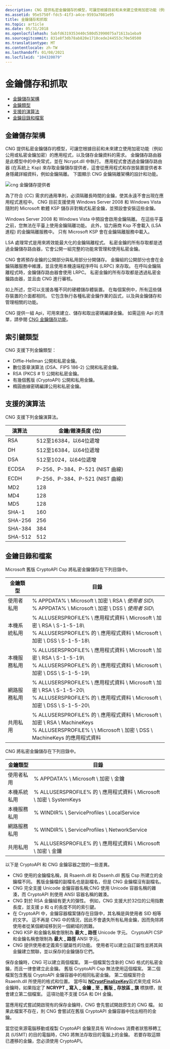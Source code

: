```yaml
---
description: CNG 提供私密金鑰儲存的模型，可讓您根據目前和未來建立使用加密功能（例如公用或私密金鑰加密）的應用程式，以及儲存金鑰資料的需求。
ms.assetid: 95e5750f-fdc5-41f3-a4ce-9593a7081e95
title: 金鑰儲存和抓取
ms.topic: article
ms.date: 05/31/2018
ms.openlocfilehash: 5abfd6319353440c580d53990075a71613a1eba9
ms.sourcegitcommit: 831e8f3db78ab820e1710cede244553c70e50500
ms.translationtype: MT
ms.contentlocale: zh-TW
ms.lasthandoff: 01/08/2021
ms.locfileid: "104320079"
---
```

# <a name="key-storage-and-retrieval"></a>金鑰儲存和抓取

-   [金鑰儲存架構](#key-storage-architecture)
-   [金鑰類型](#key-types)
-   [支援的演算法](#supported-algorithms)
-   [金鑰目錄和檔案](#key-directories-and-files)

## <a name="key-storage-architecture"></a>金鑰儲存架構

CNG 提供私密金鑰儲存的模型，可讓您根據目前和未來建立使用加密功能（例如公用或私密金鑰加密）的應用程式，以及儲存金鑰資料的需求。 金鑰儲存路由器是此模型中的中央常式，並在 Ncrypt.dll 中執行。 應用程式會透過金鑰儲存路由器 (在系統上 Ksp) 來存取金鑰儲存提供者，這會從應用程式和存放裝置提供者本身隱藏詳細資料，例如金鑰隔離。 下圖顯示 CNG 金鑰隔離架構的設計和功能。

![cng 金鑰儲存提供者](images/cng-key-storage-provider.png)

為了符合 (CC) 需求的通用準則，必須隔離長時間的金鑰，使其永遠不會出現在應用程式進程中。 CNG 目前支援使用 Windows Server 2008 和 Windows Vista 隨附的 Microsoft 軟體 KSP 儲存非對稱式私密金鑰，並預設會安裝這些金鑰。

Windows Server 2008 和 Windows Vista 中預設會啟用金鑰隔離。 在這些平臺之前，您無法在平臺上使用金鑰隔離功能。 此外，協力廠商 Ksp 不會載入 (LSA 進程) 的金鑰隔離服務中。 只有 Microsoft KSP 會在金鑰隔離服務中載入。

LSA 處理常式是用來將效能最大化的金鑰隔離程式。 私密金鑰的所有存取都是透過金鑰儲存路由器，它會公開一組完整的功能來管理和使用私密金鑰。

CNG 會將預存金鑰的公開部分與私用部分分開儲存。 金鑰組的公開部分也會在金鑰隔離服務中維護，並且使用本機遠端程序呼叫 (LRPC) 來存取。 在呼叫金鑰隔離程式時，金鑰儲存路由器會使用 LRPC。 私密金鑰的所有存取都是透過私密金鑰路由器，並且由 CNG 進行審核。

如上所述，您可以支援各種不同的硬體儲存體裝置。 在每個案例中，所有這些儲存裝置的介面都相同。 它包含執行各種私密金鑰作業的函式，以及與金鑰儲存和管理相關的功能。

CNG 提供一組 Api，可用來建立、儲存和取出密碼編譯金鑰。 如需這些 Api 的清單，請參閱 [CNG 金鑰儲存功能](cng-key-storage-functions.md)。

## <a name="key-types"></a>索引鍵類型

CNG 支援下列金鑰類型：

-   Diffie-Hellman 公開和私密金鑰。
-   數位簽章演算法 (DSA、FIPS 186-2) 公開和私密金鑰。
-   RSA (PKCS \# 1) 公開和私密金鑰。
-   有幾個舊版 (CryptoAPI) 公開和私用金鑰。
-   橢圓曲線密碼編譯公用和私密金鑰。

## <a name="supported-algorithms"></a>支援的演算法

CNG 支援下列金鑰演算法。

| 演算法 | 金鑰/雜湊長度 (位)              |
|-----------|------------------------------------|
| RSA       | 512至16384，以64位遞增 |
| DH        | 512至16384，以64位遞增 |
| DSA       | 512至1024，以64位遞增  |
| ECDSA     | P-256、P-384、P-521 (NIST 曲線)   |
| ECDH      | P-256、P-384、P-521 (NIST 曲線)   |
| MD2       | 128                                |
| MD4       | 128                                |
| MD5       | 128                                |
| SHA-1     | 160                                |
| SHA-256   | 256                                |
| SHA-384   | 384                                |
| SHA-512   | 512                                |



 

## <a name="key-directories-and-files"></a>金鑰目錄和檔案

Microsoft 舊版 CryptoAPI Csp 將私密金鑰儲存在下列目錄中。

| 金鑰類型                | 目錄                                                                                                                                                 |
|-------------------------|-------------------------------------------------------------------------------------------------------------------------------------------------------------|
| 使用者私用            | % APPDATA% \\ Microsoft \\ 加密 \\ RSA \\ *使用者 SID*\\<br/>% APPDATA% \\ Microsoft \\ 加密 \\ DSS \\ *使用者 SID*\\<br/>                                                   |
| 本機系統私用    | % ALLUSERSPROFILE% \\ 應用程式資料 \\ Microsoft \\ 加密 \\ RSA \\ S-1-5-18\\<br/>% ALLUSERSPROFILE% 的 \\ 應用程式資料 \\ Microsoft \\ 加密 \\ DSS \\ S-1-5-18\\<br/>   |
| 本機服務私用   | % ALLUSERSPROFILE% \\ 應用程式資料 \\ Microsoft \\ 加密 \\ RSA \\ S-1-5-19\\<br/>% ALLUSERSPROFILE% 的 \\ 應用程式資料 \\ Microsoft \\ 加密 \\ DSS \\ S-1-5-19\\<br/>   |
| 網路服務私用 | % ALLUSERSPROFILE% \\ 應用程式資料 \\ Microsoft \\ 加密 \\ RSA \\ S-1-5-20\\<br/>% ALLUSERSPROFILE% 的 \\ 應用程式資料 \\ Microsoft \\ 加密 \\ DSS \\ S-1-5-20\\<br/>   |
| 共用私用          | % ALLUSERSPROFILE% 的 \\ 應用程式資料 \\ Microsoft \\ 加密 \\ RSA \\ MachineKeys<br/>% ALLUSERSPROFILE% \\ \\ Microsoft \\ 加密 \\ DSS \\ MachineKeys 的應用程式資料<br/> |



 

CNG 將私密金鑰儲存在下列目錄中。

| 金鑰類型                | 目錄                                                          |
|-------------------------|--------------------------------------------------------------------|
| 使用者私用            | % APPDATA% \\ Microsoft \\ 加密 \\ 金鑰                                 |
| 本機系統私用    | % ALLUSERSPROFILE% 的 \\ 應用程式資料 \\ Microsoft \\ 加密 \\ SystemKeys |
| 本機服務私用   | % WINDIR% \\ ServiceProfiles \\ LocalService                            |
| 網路服務私用 | % WINDIR% \\ ServiceProfiles \\ NetworkService                          |
| 共用私用          | % ALLUSERSPROFILE% 的 \\ 應用程式資料 \\ Microsoft \\ 加密 \\ 金鑰       |



 

以下是 CryptoAPI 和 CNG 金鑰容器之間的一些差異。

-   CNG 使用的金鑰檔名稱，與 Rsaenh.dll 和 Dssenh.dll 舊版 Csp 所建立的金鑰檔不同。 舊版金鑰檔的副檔名也是副檔名，但是 CNG 金鑰檔沒有副檔名。
-   CNG 完全支援 Unicode 金鑰容器名稱;CNG 使用 Unicode 容器名稱的雜湊，而 CryptoAPI 則使用 ANSI 容器名稱的雜湊。
-   CNG 對於 RSA 金鑰組有更大的彈性。 例如，CNG 支援大於32位的公用指數長度，並支援 p 和 q 的長度不同的索引鍵。
-   在 CryptoAPI 中，金鑰容器檔案儲存在目錄中，其名稱是與使用者 SID 相等的文字。 這不再是 CNG 中的情況，因此不會遺失所有私用金鑰，因而免除將使用者從某個網域移到另一個網域的困難。
-   CNG KSP 和金鑰名稱會限制為 **最大 \_ 路徑** Unicode 字元。 CryptoAPI CSP 和金鑰名稱會限制為 **最大 \_ 路徑** ANSI 字元。
-   CNG 提供使用者定義索引鍵屬性的功能。 使用者可以建立自訂屬性並將其與金鑰建立關聯，並以保存的金鑰儲存它們。

保存金鑰時，CNG 可以建立兩個檔案。 第一個檔案包含新的 CNG 格式的私密金鑰，而且一律會建立此金鑰。 舊版 CryptoAPI Csp 無法使用這個檔案。 第二個檔案包含舊版 CryptoAPI 金鑰容器中的相同私密金鑰。 第二個檔案符合 Rsaenh.dll 所使用的格式和位置。 當呼叫 [**NCryptFinalizeKey**](/windows/desktop/api/Ncrypt/nf-ncrypt-ncryptfinalizekey)函式來完成 RSA 金鑰時，如果指定了 **NCRYPT \_ 寫入 \_ 金鑰 \_ 至 \_ 舊版 \_ 存放區 \_ 旗** 標旗標，就會建立第二個檔案。 這項功能不支援 DSA 和 DH 金鑰。

當應用程式嘗試開啟現有的保存金鑰時，CNG 會先嘗試開啟原生的 CNG 檔。 如果此檔案不存在，則 CNG 會嘗試在舊版 CryptoAPI 金鑰容器中找出相符的金鑰。

當您從來源電腦移動或複製 CryptoAPI 金鑰至具有 Windows 消費者狀態移轉工具 (USMT) 的目的電腦時，CNG 將無法存取目的電腦上的金鑰。 若要存取這類已遷移的金鑰，您必須使用 CryptoAPI。

 

 




